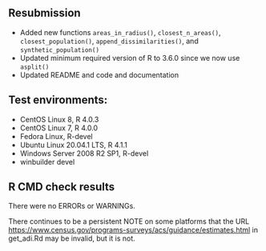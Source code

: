 
## Resubmission

* Added new functions `areas_in_radius()`, `closest_n_areas()`, `closest_population()`, `append_dissimilarities()`, and `synthetic_population()`
* Updated minimum required version of R to 3.6.0 since we now use `asplit()`
* Updated README and code and documentation


## Test environments:

* CentOS Linux 8, R 4.0.3
* CentOS Linux 7, R 4.0.0
* Fedora Linux, R-devel
* Ubuntu Linux 20.04.1 LTS, R 4.1.1
* Windows Server 2008 R2 SP1, R-devel
* winbuilder devel


## R CMD check results
There were no ERRORs or WARNINGs.

There continues to be a persistent NOTE on some platforms that the URL https://www.census.gov/programs-surveys/acs/guidance/estimates.html in get_adi.Rd may be invalid, but it is not.
